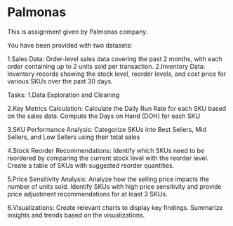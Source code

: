 # Palmonas
This is assignment given by Palmonas company.

You have been provided with two datasets:

1.Sales Data: Order-level sales data covering the past 2 months, with each order containing up to 2 units sold per transaction.
2.Inventory Data: Inventory records showing the stock level, reorder levels, and cost price for various SKUs over the past 30 days.

Tasks:
1.Data Exploration and Cleaning

2.Key Metrics Calculation:
Calculate the Daily Run Rate for each SKU based on the sales data.
Compute the Days on Hand (DOH) for each SKU

3.SKU Performance Analysis:
Categorize SKUs into Best Sellers, Mid Sellers, and Low Sellers using their total sales

4.Stock Reorder Recommendations:
Identify which SKUs need to be reordered by comparing the current stock level with the reorder level.
Create a table of SKUs with suggested reorder quantities.

5.Price Sensitivity Analysis:
Analyze how the selling price impacts the number of units sold.
Identify SKUs with high price sensitivity and provide price adjustment recommendations for at least 3 SKUs.

6.Visualizations:
Create relevant charts to display key findings.
Summarize insights and trends based on the visualizations.
